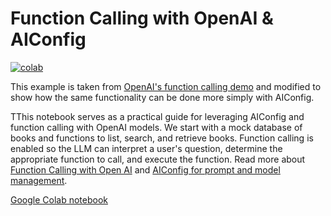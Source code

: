 # Function Calling with OpenAI & AIConfig

[![colab](https://colab.research.google.com/assets/colab-badge.svg)](https://colab.research.google.com/drive/1RZ5s2XmD-Gkg64QlS80lgwOFT3F7J346)

This example is taken from [OpenAI's function calling demo](https://github.com/openai/openai-node/blob/v4/examples/function-call-stream.ts) and modified to show how the same functionality can be done more simply with AIConfig.

TThis notebook serves as a practical guide for leveraging AIConfig and function calling with OpenAI models. We start with a mock database of books and functions to list, search, and retrieve books. Function calling is enabled so the LLM can interpret a user's question, determine the appropriate function to call, and execute the function. Read more about [Function Calling with Open AI](https://openai.com/blog/function-calling-and-other-api-updates) and [AIConfig for prompt and model management](https://github.com/lastmile-ai/aiconfig).

[Google Colab notebook](https://colab.research.google.com/drive/1RZ5s2XmD-Gkg64QlS80lgwOFT3F7J346)
